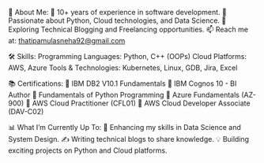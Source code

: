 🚀 About Me:
💼 10+ years of experience in software development.
🌱 Passionate about Python, Cloud technologies, and Data Science.
📝 Exploring Technical Blogging and Freelancing opportunities.
📫 Reach me at: thatipamulasneha92@gmail.com

🛠️ Skills:
Programming Languages: Python, C++ (OOPs)
Cloud Platforms: AWS, Azure
Tools & Technologies: Kubernetes, Linux, GDB, Jira, Excel

📚 Certifications:
🏅 IBM DB2 V10.1 Fundamentals
🏅 IBM Cognos 10 - BI Author
🏅 Fundamentals of Python Programming
🏅 Azure Fundamentals (AZ-900)
🏅 AWS Cloud Practitioner (CFL01)
🏅 AWS Cloud Developer Associate (DAV-C02)

📊 What I’m Currently Up To:
🚀 Enhancing my skills in Data Science and System Design.
✍️ Writing technical blogs to share knowledge.
💡 Building exciting projects on Python and Cloud platforms.
